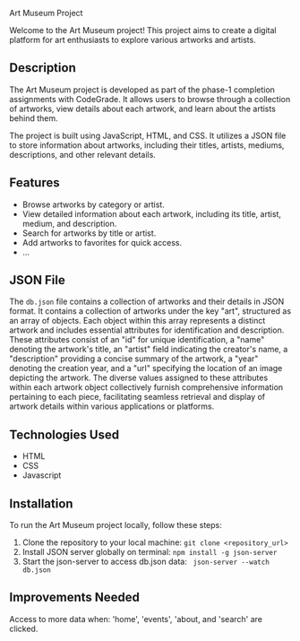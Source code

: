  Art Museum Project

Welcome to the Art Museum project! This project aims to create a digital platform for art enthusiasts to explore various artworks and artists.

## Description

The Art Museum project is developed as part of the phase-1 completion assignments with CodeGrade. It allows users to browse through a collection of artworks, view details about each artwork, and learn about the artists behind them.

The project is built using JavaScript, HTML, and CSS. It utilizes a JSON file to store information about artworks, including their titles, artists, mediums, descriptions, and other relevant details.

## Features

- Browse artworks by category or artist.
- View detailed information about each artwork, including its title, artist, medium, and description.
- Search for artworks by title or artist.
- Add artworks to favorites for quick access.
- ...

## JSON File

The `db.json` file contains a collection of artworks and their details in JSON format. It contains a collection of artworks under the key "art", structured as an array of objects. Each object within this array represents a distinct artwork and includes essential attributes for identification and description. These attributes consist of an "id" for unique identification, a "name" denoting the artwork's title, an "artist" field indicating the creator's name, a "description" providing a concise summary of the artwork, a "year" denoting the creation year, and a "url" specifying the location of an image depicting the artwork. The diverse values assigned to these attributes within each artwork object collectively furnish comprehensive information pertaining to each piece, facilitating seamless retrieval and display of artwork details within various applications or platforms.

## Technologies Used

- HTML
- CSS
- Javascript

## Installation

To run the Art Museum project locally, follow these steps:

1. Clone the repository to your local machine:
   ```git clone <repository_url>```
2. Install JSON server globally on terminal:
    ```npm install -g json-server```
3. Start the json-server to access db.json data:
    ``` json-server --watch db.json```

## Improvements Needed
Access to more data when: 'home', 'events', 'about, and 'search' are clicked.

